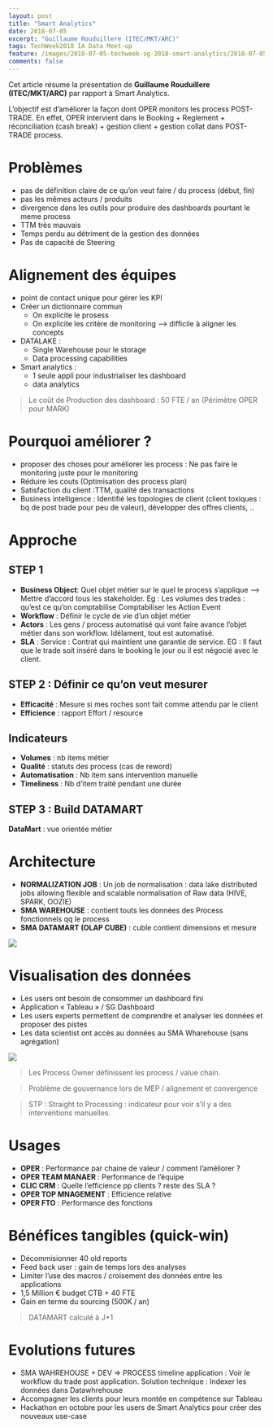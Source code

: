 ```yaml
---
layout: post
title: "Smart Analytics"
date: 2018-07-05
excerpt: "Guillaume Rouduillere (ITEC/MKT/ARC)"
tags: TechWeek2018 IA Data Meet-up
feature: /images/2018-07-05-techweek-sg-2018-smart-analytics/2018-07-05-techweek-sg-2018-smart-analytics-affiche.jpg
comments: false
---
```


Cet article résume la présentation de **Guillaume Rouduillere (ITEC/MKT/ARC)** par rapport à Smart Analytics.

L’objectif est d’améliorer la façon dont OPER monitors les process POST-TRADE. En effet,
OPER intervient dans le Booking + Reglement + réconciliation (cash break) + gestion client + gestion collat  dans POST-TRADE process.

# Problèmes
* pas de définition claire de ce qu’on veut faire  / du process (début, fin)
* pas les mêmes acteurs / produits
* divergence dans les outils pour produire des dashboards pourtant le meme process
* TTM très mauvais
* Temps perdu au détriment de la gestion des données
* Pas de capacité de Steering

# Alignement des équipes
* point de contact unique pour gérer les KPI
* Créer un dictionnaire commun
  * On explicite le prosess
  * On explicite les critère de monitoring —> difficile à aligner les concepts
* DATALAKE :
  * Single Warehouse pour le storage
  * Data processing capabilities
* Smart analytics :
  * 1 seule appli pour industrialiser les dashboard
  * data analytics

> Le coût de Production des dashboard : 50 FTE / an (Périmètre OPER pour MARK)

# Pourquoi améliorer ?
* proposer des choses pour améliorer les process : Ne pas faire le monitoring juste pour le monitoring
* Réduire les couts (Optimisation des process plan)
* Satisfaction du client  :TTM, qualité des transactions
* Business intelligence : Identifié les topologies de client (client toxiques : bq de post trade pour peu de valeur), développer des offres clients, ..


# Approche

## STEP 1
* **Business Object**: Quel objet métier sur le quel le process s’applique —> Mettre d’accord tous les stakeholder. Eg : Les volumes des trades : qu’est ce qu’on comptabilise
Comptabiliser les Action Event
* **Workflow** : Définir le cycle de vie d’un objet métier
* **Actors** : Les gens / process automatisé qui vont faire avance l’objet métier dans son workflow. Idélament, tout est automatisé.
* **SLA** : Service : Contrat qui maintient une garantie de service. EG : Il faut que le trade soit inséré dans le booking le jour ou il est négocié avec le client.

## STEP 2 : Définir ce qu’on veut mesurer
* **Efficacité** : Mesure si mes roches sont fait comme attendu par le client
* **Efficience** : rapport Effort / resource

## Indicateurs
* **Volumes** : nb items métier
* **Qualité** : statuts des process (cas de reword)
* **Automatisation** : Nb item sans intervention manuelle
* **Timeliness** : Nb d’item traité pendant une durée

## STEP 3 : Build DATAMART
**DataMart** : vue orientée métier

# Architecture
* **NORMALIZATION JOB** : Un job de normalisation : data lake distributed jobs allowing flexible and scalable normalisation of Raw data (HIVE, SPARK, OOZIE)
* **SMA WAREHOUSE** : contient touts les données des Process fonctionnels qq le process
* **SMA DATAMART  (OLAP CUBE)** : cuble contient dimensions et mesure

<img src="{{ site.url }}/images/2018-07-05-techweek-sg-2018-smart-analytics/archi.png">



# Visualisation des données
* Les users ont besoin de consommer un dashboard fini
* Application « Tableau » / SG Dashboard
* Les users experts permettent de comprendre et analyser les données et proposer des pistes
* Les data scientist ont accès au données au SMA Wharehouse (sans agrégation)

<img src="{{ site.url }}/images/2018-07-05-techweek-sg-2018-smart-analytics/data-visu.png">


> Les Process Owner définissent les process / value chain.

> Problème de gouvernance lors de MEP / alignement et convergence

> STP : Straight to Processing : indicateur pour voir s’il y a des interventions manuelles.


# Usages
* **OPER** : Performance par chaine de valeur / comment l’améliorer ?
* **OPER TEAM MANAER** : Performance de l’équipe
* **CLIC CRM** : Quelle l’efficience pp clients ? reste des SLA ?
* **OPER TOP MNAGEMENT** : Efficience relative
* **OPER FTO** : Performance des fonctions

# Bénéfices tangibles (quick-win)
* Décommisionner 40 old reports
* Feed back user : gain de temps lors des analyses
* Limiter l’use des macros / croisement des données entre les applications
* 1,5 Million € budget CTB + 40 FTE
* Gain en terme du sourcing (500K / an)

> DATAMART calculé à J+1

# Evolutions futures
* SMA WAHREHOUSE + DEV => PROCESS timeline application : Voir le workflow du trade post application. Solution technique : Indexer les données dans Datawhrehouse
* Accompagner les clients pour leurs montée en compétence sur Tableau
* Hackathon en octobre pour les users de Smart Analytics pour créer des nouveaux use-case
